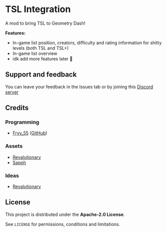 # TSL Integration

A mod to bring TSL to Geometry Dash!

**Features:**
- In-game list position, creators, difficulty and rating information for shitty levels (both TSL and TSL+)
- In-game list overview
- idk add more features later :pray:

## Support and feedback
You can leave your feedback in the Issues tab or by joining this [Discord server](https://discord.com/invite/4vqtjfdhTk)

## Credits
### Programming
- [Fryy_55](user:13369735) ([GitHub](https://github.com/Fryy55))
### Assets
- [Revalutionary](user:21942210)
- [Sapph](user:13581707)
### Ideas
- [Revalutionary](user:21942210)

## License
This project is distributed under the **Apache-2.0 License**.

See `LICENSE` for permissions, conditions and limitations.
